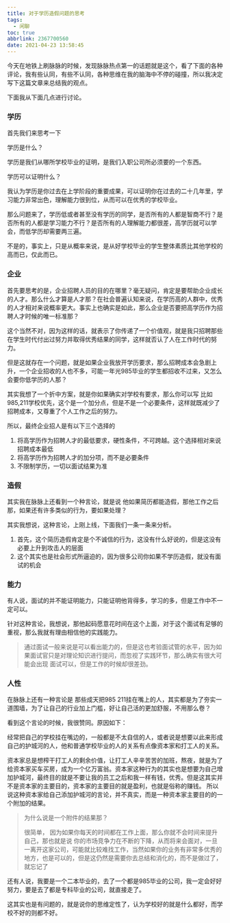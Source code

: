 ```yaml
---
title: 对于学历造假问题的思考
tags:
  - 闲聊
toc: true
abbrlink: 2367700560
date: 2021-04-23 13:58:45
---
```


今天在地铁上刷脉脉的时候，发现脉脉热点第一的话题就是这个，看了下面的各种评论，我有些认同，有些不认同，各种思维在我的脑海中不停的碰撞，所以我决定写下这篇文章来总结我的观点。

<!-- more -->

下面我从下面几点进行讨论。

### 学历

首先我们来思考一下

学历是什么？

学历是我们从哪所学校毕业的证明，是我们入职公司所必须要的一个东西。

学历可以证明什么？

我认为学历是你过去在上学阶段的重要成果，可以证明你在过去的二十几年里，学习能力非常出色，理解能力很到位，从而可以在优秀的学校毕业。

那么问题来了，学历低或者甚至没有学历的同学，是否所有的人都是智商不行？是否所有的人都是学习能力不行？是否所有的人理解能力都很差，高学历就可以学会，而低学历却需要两三遍。

不是的，事实上，只是从概率来说，是从好学校毕业的学生整体素质比其他学校的高而已，仅此而已。

### 企业

首先要思考的是，企业招聘人员的目的在哪里？毫无疑问，肯定是要帮助企业成长的人才。那么什么才算是人才那？在社会普遍认知来说，在学历高的人群中，优秀的人才相对来说概率更大。事实上也确实是如此，那么企业是否要把高学历作为招聘人才时候的唯一标准那？

这个当然不对，因为这样的话，就表示了你传递了一个价值观，就是我只招聘那些在学生时代付出过努力并取得优秀结果的同学，这样就否认了人在工作时代的努力。

但是这就存在一个问题，就是如果企业我放开学历要求，那么招聘成本会急剧上升，一个企业招收的人也不多，可能一年光985毕业的学生都招收不过来，又怎么会要你低学历的人那？

其实我想了一个折中方案，就是你如果确实对学校有要求，那么你可以写  比如  985,211学校优先，这个是一个加分点，但是不是一个必要条件，这样就既减少了招聘成本，又尊重了个人工作之后的努力。

所以，最终企业招人是有以下三个选择的

1. 将高学历作为招聘人才的最低要求，硬性条件，不可跨越。这个选择相对来说招聘成本最低
2. 将高学历作为招聘人才的加分项，而不是必要条件
3. 不限制学历，一切以面试结果为准

### 造假

其实我在脉脉上还看到一个种言论，就是说  他如果简历都能造假，那他工作之后那，如果还有许多类似的行为，要如果处理？

其实我想说，这种言论，上刚上线，下面我们一条一条来分析。

1. 首先，这个简历造假肯定是个不诚信的行为，这没有什么好说的，但是这没有必要上升到攻击人的层面
2. 这个其实也是社会形式所逼迫的，因为很多公司你如果不学历造假，就没有面试的机会

### 能力

有人说，面试的并不能证明能力，只能证明他背得多，学习的多，但是工作中不一定可以。

针对这种言论，我想说，那他起码愿意花时间在这个上面，对于这个面试有足够的重视，那么我就有理由相信他的实践能力。

> 通过面试一般来说是可以看出能力的，但是这也考验面试管的水平，因为如果面试官只是对理论知识进行提问，而忽视了实践环节，那么确实有很大可能会出现  面试可以，但是工作的时候却很差劲。

### 人性

在脉脉上还有一种言论是 那些成天把985 211挂在嘴上的人，其实都是为了夯实一道围墙，为了让自己的行业加上门槛，好让自己活的更加舒服，不用那么卷？

看到这个言论的时候，我很赞同。原因如下：

经常把自己的学校挂在嘴边的，一般都是不太自信的人，或者说是想要以此来形成自己的护城河的人，他和普通学校毕业的人的关系有点像资本家和打工人的关系。

资本家总是想榨干打工人的剩余价值，让打工人辛辛苦苦的加班，熬夜，就是为了给资本家买车买房，成为一个亿万富翁。资本家这种行为的其实也是想要为自己增加护城河，最终目的就是不要让我的员工之后和我一样有钱，优秀。但是这其实并不是资本家的主要目的，资本家的主要目的就是盈利，也就是俗称的赚钱。 所以说这种资本家给自己添加护城河的言论，并不真实，而是一种资本家主要目的的一个附加的结果。

> 为什么说是一个附件的结果那？
>
> 很简单， 因为如果你每天的时间都在工作上面，那么你就不会时间来提升自己，那也就是说 你的市场竞争力在不断的下降，从而将来会面对，一旦一离开这家公司，可能就比较难找工作，当然如果你的业务有非常多优秀的地方，也是可以的，但是这仍然是需要你去总结和消化的，而不是做过了，就忘记了

还有人说，我要是一个二本毕业的，去了一个都是985毕业的公司，我一定会好好努力，要是去了都是专科毕业的公司，就直接走了。

这其实也是有问题的，就是说你的思维定性了，认为学校好的就是什么都好，而学校不好的则都不好。

